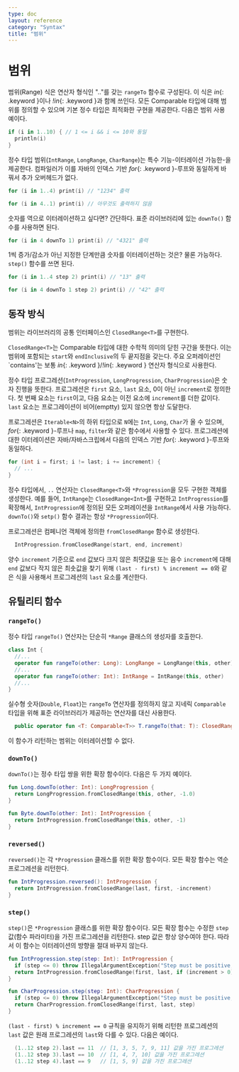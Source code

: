 ```yaml
---
type: doc
layout: reference
category: "Syntax"
title: "범위"
---
```


# 범위

범위(Range) 식은 연산자 형식인 ".."를 갖는 `rangeTo` 함수로 구성된다. 이 식은 *in*{: .keyword }이나 *!in*{: .keyword }과 함께 쓰인다.
모든 Comparable 타입에 대해 범위를 정의할 수 있으며 기본 정수 타입은 최적화한 구현을 제공한다. 다음은 범위 사용 예이다.

``` kotlin
if (i in 1..10) { // 1 <= i && i <= 10와 동일
  println(i)
}
```

정수 타입 범위(`IntRange`, `LongRange`, `CharRange`)는 특수 기능-이터레이션 가능한-을 제공한다.
컴파일러가 이를 자바의 인덱스 기반 *for*{: .keyword }-루프와 동일하게 바꿔서 추가 오버헤드가 없다.

``` kotlin
for (i in 1..4) print(i) // "1234" 출력

for (i in 4..1) print(i) // 아무것도 출력하지 않음
```

숫자를 역으로 이터레이션하고 싶다면? 간단하다. 표준 라이브러리에 있는 `downTo()` 함수를 사용하면 된다.

``` kotlin
for (i in 4 downTo 1) print(i) // "4321" 출력
```

1씩 증가/감소가 아닌 지정한 단계만큼 숫자를 이터레이션하는 것은? 물론 가능하다. `step()` 함수를 쓰면 된다.

``` kotlin
for (i in 1..4 step 2) print(i) // "13" 출력

for (i in 4 downTo 1 step 2) print(i) // "42" 출력
```


## 동작 방식

범위는 라이브러리의 공통 인터페이스인 `ClosedRange<T>`를 구현한다.

`ClosedRange<T>`는 Comparable 타입에 대한 수학적 의미의 닫힌 구간을 뜻한다.
이는 범위에 포함되는 `start`와 `endInclusive`의 두 끝지점을 갖는다.
주요 오퍼레이션인 `contains'는 보통 *in*{: .keyword }/*!in*{: .keyword } 연산자 형식으로 사용한다.

정수 타입 프로그레션(`IntProgression`, `LongProgression`, `CharProgression`)은 숫자 진행을 뜻한다.
프로그레션은 `first` 요소, `last` 요소, 0이 아닌 `increment`로 정의한다.
첫 번째 요소는 `first`이고, 다음 요소는 이전 요소에 `increment`를 더한 값이다.
`last` 요소는 프로그레이션이 비어(emptty) 있지 않으면 항상 도달한다.

프로그레션은 `Iterable<N>`의 하위 타입으로 `N`에는 `Int`, `Long`, `Char`가 올 수 있으며,
*for*{: .keyword }-루프나 `map`, `filter`와 같은 함수에서 사용할 수 있다.
프로그레션에 대한 이터레이션은 자바/자바스크립에서 다음의 인덱스 기반 *for*{: .keyword }-루프와 동일하다.

``` java
for (int i = first; i != last; i += increment) {
  // ...
}
```

정수 타입에서, `..` 연산자는 `ClosedRange<T>`와 `*Progression`을 모두 구현한 객체를 생성한다.
예를 들어, `IntRange`는 `ClosedRange<Int>`를 구현하고 `IntProgression`를 확장해서, `IntProgression`에 정의된 모든 오퍼레이션을 `IntRange`에서 사용 가능하다.
`downTo()`와 `setp()` 함수 결과는 항상 `*Progression`이다.

프로그레션은 컴페니언 객체에 정의한 `fromClosedRange` 함수로 생성한다.

``` kotlin
  IntProgression.fromClosedRange(start, end, increment)
```

양수 `increment` 기준으로 `end` 값보다 크지 않은 최댓값을 또는 음수 `increment`에 대해 `end` 값보다 작지 않은 최솟값을 찾기 위해 `(last - first) % increment == 0`와 같은 식을 사용해서 프로그레션의 `last` 요소를 계산한다.


## 유틸리티 함수

### `rangeTo()`

정수 타입 `rangeTo()` 연산자는 단순히 `*Range` 클래스의 생성자를 호출한다.

``` kotlin
class Int {
  //...
  operator fun rangeTo(other: Long): LongRange = LongRange(this, other)
  //...
  operator fun rangeTo(other: Int): IntRange = IntRange(this, other)
  //...
}
```

실수형 숫자(`Double`, `Float`)는 `rangeTo` 연산자를 정의하지 않고 지네릭 `Comparable` 타입을 위해 표준 라이브러리가 제공하는 연산자를 대신 사용한다.

``` kotlin
  public operator fun <T: Comparable<T>> T.rangeTo(that: T): ClosedRange<T>
```

이 함수가 리턴하는 범위는 이터레이션할 수 없다.

### `downTo()`

 `downTo()`는 정수 타입 쌍을 위한 확장 함수이다. 다음은 두 가지 예이다.

``` kotlin
fun Long.downTo(other: Int): LongProgression {
  return LongProgression.fromClosedRange(this, other, -1.0)
}

fun Byte.downTo(other: Int): IntProgression {
  return IntProgression.fromClosedRange(this, other, -1)
}
```

### `reversed()`

`reversed()`는 각 `*Progression` 클래스를 위한 확장 함수이다.
모든 확장 함수는 역순 프로그레션을 리턴한다.

``` kotlin
fun IntProgression.reversed(): IntProgression {
  return IntProgression.fromClosedRange(last, first, -increment)
}
```

### `step()`

`step()`은 `*Progression` 클래스를 위한 확장 함수이다.
모든 확장 함수는 수정한 `step` 값(함수 파라미터)을 가진 프로그레션을 리턴한다.
step 값은 항상 양수여야 한다. 따라서 이 함수는 이터레이션의 방향을 절대 바꾸지 않는다.

``` kotlin
fun IntProgression.step(step: Int): IntProgression {
  if (step <= 0) throw IllegalArgumentException("Step must be positive, was: $step")
  return IntProgression.fromClosedRange(first, last, if (increment > 0) step else -step)
}

fun CharProgression.step(step: Int): CharProgression {
  if (step <= 0) throw IllegalArgumentException("Step must be positive, was: $step")
  return CharProgression.fromClosedRange(first, last, step)
}
```

`(last - first) % increment == 0` 규칙을 유지하기 위해 리턴한 프로그레션의 `last` 값은 원래 프로그레션의 `last`와 다를 수 있다. 다음은 예이다.

``` kotlin
  (1..12 step 2).last == 11  // [1, 3, 5, 7, 9, 11] 값을 가진 프로그레션
  (1..12 step 3).last == 10  // [1, 4, 7, 10] 값을 가진 프로그레션
  (1..12 step 4).last == 9   // [1, 5, 9] 값을 가진 프로그레션
```

